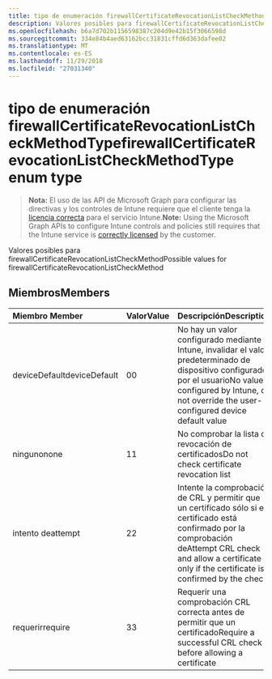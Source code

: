 ```yaml
---
title: tipo de enumeración firewallCertificateRevocationListCheckMethodType
description: Valores posibles para firewallCertificateRevocationListCheckMethod
ms.openlocfilehash: b6a7d702b1156598387c204d9e42b15f3066598d
ms.sourcegitcommit: 334e84b4aed63162bcc31831cffd6d363dafee02
ms.translationtype: MT
ms.contentlocale: es-ES
ms.lasthandoff: 11/29/2018
ms.locfileid: "27031340"
---
```

# <a name="firewallcertificaterevocationlistcheckmethodtype-enum-type"></a><span data-ttu-id="1eee7-103">tipo de enumeración firewallCertificateRevocationListCheckMethodType</span><span class="sxs-lookup"><span data-stu-id="1eee7-103">firewallCertificateRevocationListCheckMethodType enum type</span></span>

> <span data-ttu-id="1eee7-104">**Nota:** El uso de las API de Microsoft Graph para configurar las directivas y los controles de Intune requiere que el cliente tenga la [licencia correcta](https://go.microsoft.com/fwlink/?linkid=839381) para el servicio Intune.</span><span class="sxs-lookup"><span data-stu-id="1eee7-104">**Note:** Using the Microsoft Graph APIs to configure Intune controls and policies still requires that the Intune service is [correctly licensed](https://go.microsoft.com/fwlink/?linkid=839381) by the customer.</span></span>

<span data-ttu-id="1eee7-105">Valores posibles para firewallCertificateRevocationListCheckMethod</span><span class="sxs-lookup"><span data-stu-id="1eee7-105">Possible values for firewallCertificateRevocationListCheckMethod</span></span>
## <a name="members"></a><span data-ttu-id="1eee7-106">Miembros</span><span class="sxs-lookup"><span data-stu-id="1eee7-106">Members</span></span>
|<span data-ttu-id="1eee7-107">Miembro	</span><span class="sxs-lookup"><span data-stu-id="1eee7-107">Member</span></span>|<span data-ttu-id="1eee7-108">Valor</span><span class="sxs-lookup"><span data-stu-id="1eee7-108">Value</span></span>|<span data-ttu-id="1eee7-109">Descripción</span><span class="sxs-lookup"><span data-stu-id="1eee7-109">Description</span></span>|
|:---|:---|:---|
|<span data-ttu-id="1eee7-110">deviceDefault</span><span class="sxs-lookup"><span data-stu-id="1eee7-110">deviceDefault</span></span>|<span data-ttu-id="1eee7-111">0</span><span class="sxs-lookup"><span data-stu-id="1eee7-111">0</span></span>|<span data-ttu-id="1eee7-112">No hay un valor configurado mediante Intune, invalidar el valor predeterminado de dispositivo configurado por el usuario</span><span class="sxs-lookup"><span data-stu-id="1eee7-112">No value configured by Intune, do not override the user-configured device default value</span></span>|
|<span data-ttu-id="1eee7-113">ninguno</span><span class="sxs-lookup"><span data-stu-id="1eee7-113">none</span></span>|<span data-ttu-id="1eee7-114">1</span><span class="sxs-lookup"><span data-stu-id="1eee7-114">1</span></span>|<span data-ttu-id="1eee7-115">No comprobar la lista de revocación de certificados</span><span class="sxs-lookup"><span data-stu-id="1eee7-115">Do not check certificate revocation list</span></span>|
|<span data-ttu-id="1eee7-116">intento de</span><span class="sxs-lookup"><span data-stu-id="1eee7-116">attempt</span></span>|<span data-ttu-id="1eee7-117">2</span><span class="sxs-lookup"><span data-stu-id="1eee7-117">2</span></span>|<span data-ttu-id="1eee7-118">Intente la comprobación de CRL y permitir que un certificado sólo si el certificado está confirmado por la comprobación de</span><span class="sxs-lookup"><span data-stu-id="1eee7-118">Attempt CRL check and allow a certificate only if the certificate is confirmed by the check</span></span>|
|<span data-ttu-id="1eee7-119">requerir</span><span class="sxs-lookup"><span data-stu-id="1eee7-119">require</span></span>|<span data-ttu-id="1eee7-120">3</span><span class="sxs-lookup"><span data-stu-id="1eee7-120">3</span></span>|<span data-ttu-id="1eee7-121">Requerir una comprobación CRL correcta antes de permitir que un certificado</span><span class="sxs-lookup"><span data-stu-id="1eee7-121">Require a successful CRL check before allowing a certificate</span></span>|




